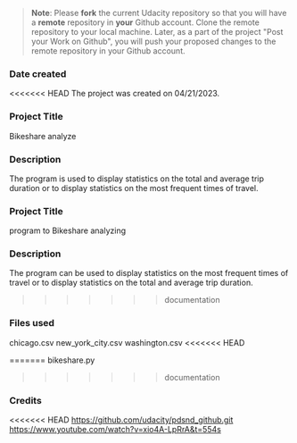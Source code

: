 >**Note**: Please **fork** the current Udacity repository so that you will have a **remote** repository in **your** Github account. Clone the remote repository to your local machine. Later, as a part of the project "Post your Work on Github", you will push your proposed changes to the remote repository in your Github account.


### Date created
<<<<<<< HEAD
The project was created on 04/21/2023.

### Project Title
Bikeshare analyze

### Description
The program is used to display statistics on the total and average trip duration or to display statistics on the most frequent times of travel.


### Project Title
program to Bikeshare analyzing

### Description
The program can be used to display statistics on the most frequent times of travel or to display statistics on the total and average trip duration.
>>>>>>> documentation

### Files used
chicago.csv
new_york_city.csv
washington.csv
<<<<<<< HEAD

=======
bikeshare.py
>>>>>>> documentation

### Credits
<<<<<<< HEAD
https://github.com/udacity/pdsnd_github.git
https://www.youtube.com/watch?v=xio4A-LpRrA&t=554s




